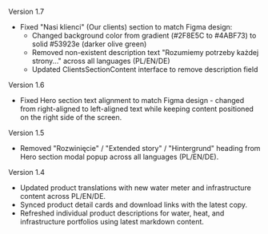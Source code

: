 Version 1.7

- Fixed "Nasi klienci" (Our clients) section to match Figma design:
  - Changed background color from gradient (#2F8E5C to #4ABF73) to solid #53923e (darker olive green)
  - Removed non-existent description text "Rozumiemy potrzeby każdej strony..." across all languages (PL/EN/DE)
  - Updated ClientsSectionContent interface to remove description field

Version 1.6

- Fixed Hero section text alignment to match Figma design - changed from right-aligned to left-aligned text while keeping content positioned on the right side of the screen.

Version 1.5

- Removed "Rozwinięcie" / "Extended story" / "Hintergrund" heading from Hero section modal popup across all languages (PL/EN/DE).

Version 1.4

- Updated product translations with new water meter and infrastructure content across PL/EN/DE.
- Synced product detail cards and download links with the latest copy.
- Refreshed individual product descriptions for water, heat, and infrastructure portfolios using latest markdown content.
